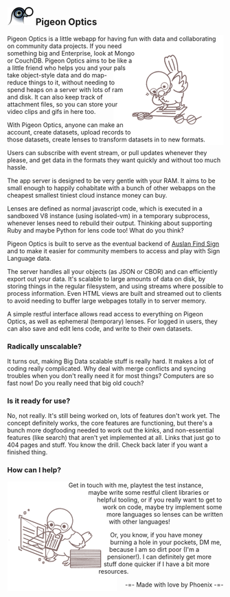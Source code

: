 ## <img src="public/design/icon.svg?raw=true" alt=Logo height=42 style=height:2em> Pigeon Optics

<img src="public/design/commissioned-art/lens-inspector.png?raw=true" align=right height=200 style=height:16rem;float:right;shape-outside:circle(6.5rem)>

Pigeon Optics is a little webapp for having fun with data and collaborating on community data projects. If you need something big and Enterprise, look at Mongo or CouchDB. Pigeon Optics aims to be like a a little friend who helps you and your pals take object-style data and do map-reduce things to it, without needing to spend heaps on a server with lots of ram and disk. It can also keep track of attachment files, so you can store your video clips and gifs in here too.

With Pigeon Optics, anyone can make an account, create datasets, upload records to those datasets, create lenses to transform datasets in to new formats.

Users can subscribe with event stream, or pull updates whenever they please, and get data in the formats they want quickly and without too much hassle.

The app server is designed to be very gentle with your RAM. It aims to be small enough to happily cohabitate with a bunch of other webapps on the cheapest smallest tiniest cloud instance money can buy.

Lenses are defined as normal javascript code, which is executed in a sandboxed V8 instance (using isolated-vm) in a temporary subprocess, whenever lenses need to rebuild their output. Thinking about supporting Ruby and maybe Python for lens code too! What do you think?

Pigeon Optics is built to serve as the eventual backend of [Auslan Find Sign](https://find.auslan.fyi/) and to make it easier for community members to access and play with Sign Language data.

The server handles all your objects (as JSON or CBOR) and can efficiently export out your data. It's scalable to large amounts of data on disk, by storing things in the regular filesystem, and using streams where possible to process information. Even HTML views are built and streamed out to clients to avoid needing to buffer large webpages totally in to server memory.

A simple restful interface allows read access to everything on Pigeon Optics, as well as ephemeral (temporary) lenses. For logged in users, they can also save and edit lens code, and write to their own datasets.

### Radically unscalable?

It turns out, making Big Data scalable stuff is really hard. It makes a lot of coding really complicated. Why deal with merge conflicts and syncing troubles when you don't really need it for most things? Computers are so fast now! Do you really need that big old couch?

### Is it ready for use?

No, not really. It's still being worked on, lots of features don't work yet. The concept definitely works, the core features are functioning, but there's a bunch more dogfooding needed to work out the kinks, and non-essential features (like search) that aren't yet implemented at all. Links that just go to 404 pages and stuff. You know the drill. Check back later if you want a finished thing.

### How can I help?

<img src="public/design/commissioned-art/security-officer.png?raw=true" height=200 align=left style=height:16rem;float:left;shape-outside:circle(7rem)>

Get in touch with me, playtest the test instance, maybe write some restful client libraries or helpful tooling, or if you really want to get to work on code, maybe try implement some more languages so lenses can be written with other languages!

Or, you know, if you have money burning a hole in your pockets, DM me, because I am so dirt poor (I'm a pensioner!). I can definitely get more stuff done quicker if I have a bit more resources.

<div align=right style=text-align:right>-=- Made with love by Phoenix -=-</div>
